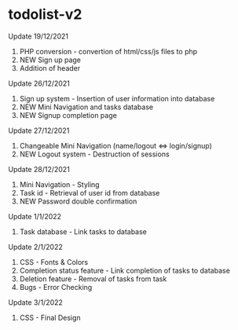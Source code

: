 # todolist-v2
Update 19/12/2021
1. PHP conversion - convertion of html/css/js files to php 
2. NEW Sign up page
3. Addition of header

Update 26/12/2021
1. Sign up system - Insertion of user information into database
2. NEW Mini Navigation and tasks database
3. NEW Signup completion page
 
Update 27/12/2021
1. Changeable Mini Navigation (name/logout <=> login/signup)
2. NEW Logout system - Destruction of sessions

Update 28/12/2021
1. Mini Navigation - Styling
2. Task id - Retrieval of user id from database
3. NEW Password double confirmation

Update 1/1/2022
1. Task database - Link tasks to database 

Update 2/1/2022
1. CSS - Fonts & Colors
2. Completion status feature - Link completion of tasks to database 
3. Deletion feature - Removal of tasks from task
4. Bugs - Error Checking

Update 3/1/2022
1. CSS - Final Design
